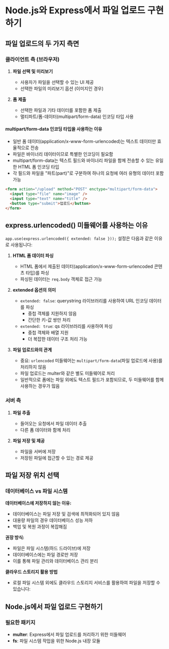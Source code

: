 # Node.js와 Express에서 파일 업로드 구현하기

## 파일 업로드의 두 가지 측면

### 클라이언트 측 (브라우저)

1. **파일 선택 및 미리보기**

   - 사용자가 파일을 선택할 수 있는 UI 제공
   - 선택한 파일의 미리보기 옵션 (이미지인 경우)

2. **폼 제출**
   - 선택한 파일과 기타 데이터를 포함한 폼 제출
   - 멀티파트/폼-데이터(multipart/form-data) 인코딩 타입 사용

#### multipart/form-data 인코딩 타입을 사용하는 이유

- 일반 폼 데이터(application/x-www-form-urlencoded)는 텍스트 데이터만 효율적으로 전송
- 파일은 바이너리 데이터이므로 특별한 인코딩이 필요함
- multipart/form-data는 텍스트 필드와 바이너리 파일을 함께 전송할 수 있는 유일한 HTML 폼 인코딩 타입
- 각 필드와 파일을 "파트(part)"로 구분하여 하나의 요청에 여러 유형의 데이터 포함 가능

```html
<form action="/upload" method="POST" enctype="multipart/form-data">
  <input type="file" name="image" />
  <input type="text" name="title" />
  <button type="submit">업로드</button>
</form>
```

## express.urlencoded() 미들웨어를 사용하는 이유

`app.use(express.urlencoded({ extended: false }));` 설정은 다음과 같은 이유로 사용됩니다:

1. **HTML 폼 데이터 파싱**

   - HTML 폼에서 제출된 데이터(application/x-www-form-urlencoded 콘텐츠 타입)를 파싱
   - 파싱된 데이터는 `req.body` 객체로 접근 가능

2. **extended 옵션의 의미**

   - `extended: false`: querystring 라이브러리를 사용하여 URL 인코딩 데이터를 파싱
     - 중첩 객체를 지원하지 않음
     - 간단한 키-값 쌍만 처리
   - `extended: true`: qs 라이브러리를 사용하여 파싱
     - 중첩 객체와 배열 지원
     - 더 복잡한 데이터 구조 처리 가능

3. **파일 업로드와의 관계**
   - 중요: `urlencoded` 미들웨어는 `multipart/form-data`(파일 업로드에 사용)를 처리하지 않음
   - 파일 업로드는 multer와 같은 별도 미들웨어로 처리
   - 일반적으로 폼에는 파일 외에도 텍스트 필드가 포함되므로, 두 미들웨어를 함께 사용하는 경우가 많음

### 서버 측

1. **파일 추출**

   - 들어오는 요청에서 파일 데이터 추출
   - 다른 폼 데이터와 함께 처리

2. **파일 저장 및 제공**
   - 파일을 서버에 저장
   - 저장된 파일에 접근할 수 있는 경로 제공

## 파일 저장 위치 선택

### 데이터베이스 vs 파일 시스템

**데이터베이스에 저장하지 않는 이유:**

- 데이터베이스는 파일 저장 및 검색에 최적화되어 있지 않음
- 대용량 파일의 경우 데이터베이스 성능 저하
- 백업 및 복원 과정이 복잡해짐

**권장 방식:**

- 파일은 파일 시스템(하드 드라이브)에 저장
- 데이터베이스에는 파일 경로만 저장
- 이를 통해 파일 관리와 데이터베이스 관리 분리

**클라우드 스토리지 활용 방법**

- 로컬 파일 시스템 외에도 클라우드 스토리지 서비스를 활용하여 파일을 저장할 수 있습니다:

## Node.js에서 파일 업로드 구현하기

### 필요한 패키지

- **multer**: Express에서 파일 업로드를 처리하기 위한 미들웨어
- **fs**: 파일 시스템 작업을 위한 Node.js 내장 모듈
